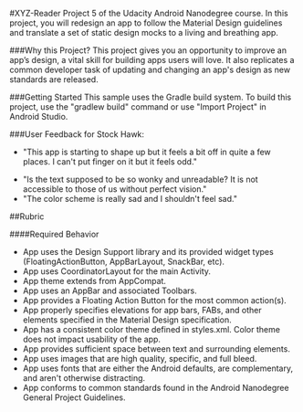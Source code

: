 #XYZ-Reader
Project 5 of the Udacity Android Nanodegree course. In this project, you will redesign an app to follow the Material Design guidelines and translate a set of static design mocks to a living and breathing app.

###Why this Project?
This project gives you an opportunity to improve an app’s design, a vital skill for building apps users will love. It also replicates a common developer task of updating and changing an app's design as new standards are released.

###Getting Started
This sample uses the Gradle build system. To build this project, use the "gradlew build" command or use "Import Project" in Android Studio.

###User Feedback for Stock Hawk:
* "This app is starting to shape up but it feels a bit off in quite a few places. I can't put finger on it but it feels odd."
- "Is the text supposed to be so wonky and unreadable? It is not accessible to those of us without perfect vision."
- "The color scheme is really sad and I shouldn't feel sad."

##Rubric

####Required Behavior
- App uses the Design Support library and its provided widget types (FloatingActionButton, AppBarLayout, SnackBar, etc).
- App uses CoordinatorLayout for the main Activity.
- App theme extends from AppCompat.
- App uses an AppBar and associated Toolbars.
- App provides a Floating Action Button for the most common action(s).
- App properly specifies elevations for app bars, FABs, and other elements specified in the Material Design specification.
- App has a consistent color theme defined in styles.xml. Color theme does not impact usability of the app.
- App provides sufficient space between text and surrounding elements.
- App uses images that are high quality, specific, and full bleed.
- App uses fonts that are either the Android defaults, are complementary, and aren't otherwise distracting.
- App conforms to common standards found in the Android Nanodegree General Project Guidelines.
